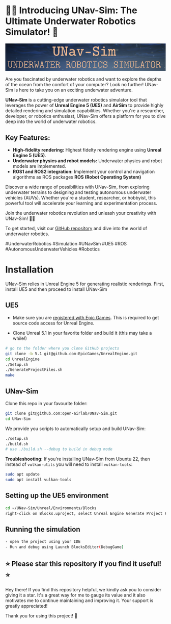 # 🌊🤖 Introducing UNav-Sim: The Ultimate Underwater Robotics Simulator! 🚀

![UNavSim_logo](UNavSim_logo.png)


Are you fascinated by underwater robotics and want to explore the depths of the ocean from the comfort of your computer? Look no further! UNav-Sim is here to take you on an exciting underwater adventure.

**UNav-Sim** is a cutting-edge underwater robotics simulator tool that leverages the power of **Unreal Engine 5 (UE5)** and **AirSim** to provide highly detailed rendering and simulation capabilities. Whether you're a researcher, developer, or robotics enthusiast, UNav-Sim offers a platform for you to dive deep into the world of underwater robotics.

## Key Features:
- **High-fidelity rendering:** Highest fidelty rendering engine using **Unreal Engine 5 (UE5)**.
- **Underwater physics and robot models:** Underwater physics and robot models are implemented.
- **ROS1 and ROS2 integration:** Implement your control and navigation algorithms as ROS packages **ROS (Robot Operating System)**

Discover a wide range of possibilities with UNav-Sim, from exploring underwater terrains to designing and testing autonomous underwater vehicles (AUVs). Whether you're a student, researcher, or hobbyist, this powerful tool will accelerate your learning and experimentation process.

Join the underwater robotics revolution and unleash your creativity with UNav-Sim! 🌊🤖

To get started, visit our [GitHub repository]([https://github.com/your-username/UNav-Sim](https://github.com/open-airlab/UNav-Sim)) and dive into the world of underwater robotics.

\#UnderwaterRobotics #Simulation #UNavSim #UE5 #ROS #AutonomousUnderwaterVehicles #Robotics


# Installation
UNav-Sim relies in Unreal Engine 5 for generating realistic renderings. First, install UE5 and then proceed to install UNav-Sim

## UE5
- Make sure you are [registered with Epic Games](https://docs.unrealengine.com/en-US/SharingAndReleasing/Linux/BeginnerLinuxDeveloper/SettingUpAnUnrealWorkflow/index.html). This is required to get source code access for Unreal Engine.

- Clone Unreal 5.1 in your favorite folder and build it (this may take a while!)
```bash
# go to the folder where you clone GitHub projects
git clone -b 5.1 git@github.com:EpicGames/UnrealEngine.git
cd UnrealEngine
./Setup.sh
./GenerateProjectFiles.sh
make
```

## UNav-Sim
Clone this repo in your favourite folder:
```bash
git clone git@github.com:open-airlab/UNav-Sim.git
cd UNav-Sim
```
We provide you scripts to automatically setup and build UNav-Sim:
```bash
./setup.sh
./build.sh
# use ./build.sh --debug to build in debug mode
```
**Troubleshooting:** If you're installing UNav-Sim from Ubuntu 22, then instead of `vulkan-utils` you will need to install `vulkan-tools`:
```bash
sudo apt update
sudo apt install vulkan-tools
```
## Setting up the UE5 environment
```bash
cd ~/UNav-Sim/Unreal/Environments/Blocks
right-click on Blocks.uproject, select Unreal Engine Generate Project Files
```


## Running the simulation
```bash
- open the project using your IDE 
- Run and debug using Launch BlocksEditor(DebugGame)
```


## **⭐ Please star this repository if you find it useful! ⭐**

Hey there! If you find this repository helpful, we kindly ask you to consider giving it a star. It's a great way for me to gauge its value and it also motivates me to continue maintaining and improving it. Your support is greatly appreciated!

Thank you for using this project! 🌟
